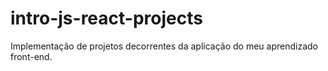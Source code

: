 # intro-js-react-projects
Implementação de projetos decorrentes da aplicação do meu aprendizado front-end.
